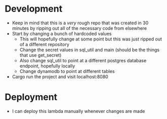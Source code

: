 # Development

-   Keep in mind that this is a _very_ rough repo that was created in 30 minutes by ripping out all of the necessary code from elsewhere
-   Start by changing a bunch of hardcoded values
    -   This will hopefully change at some point but this was just ripped out of a different repository
    -   Change the secret values in sql_util and main (should be the things that use get_secret)
    -   Also change sql_util to point at a different postgres database endpoint, hopefully locally
    -   Change dynamodb to point at different tables
-   Cargo run the project and visit localhost:8080

# Deployment

-   I can deploy this lambda manually whenever changes are made
